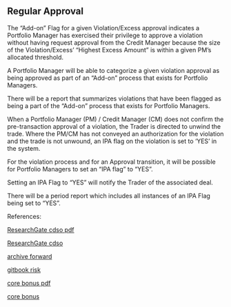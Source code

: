 ## Regular Approval 
   
The “Add-on” Flag for a given Violation/Excess approval indicates a Portfolio Manager has exercised their privilege to approve a violation without having request approval from the Credit Manager because 
the size of the Violation/Excess’ “Highest Excess Amount” is within a given PM’s allocated threshold.
   
A Portfolio Manager will be able to categorize a given violation approval as being approved as part of an “Add-on” process that exists for Portfolio Managers.

There will be a report that summarizes violations that have been flagged as being a part of the “Add-on” process that exists for Portfolio Managers. 

When a Portfolio Manager (PM) / Credit Manager (CM) does not confirm the pre-transaction approval of a violation, the Trader is directed to unwind the trade. Where the PM/CM has not conveyed an authorization 
for the violation and the trade is not unwound, an IPA flag on the violation is set to ‘YES’ in the system.

For the violation process and for an Approval transition, it will be possible for Portfolio Managers to set an “IPA flag” to “YES”.

Setting an IPA Flag to “YES” will notify the Trader of the associated deal.

There will be a period report which includes all instances of an IPA Flag being set to “YES”.



References:

   
[ResearchGate cdso pdf](https://www.researchgate.net/profile/Tim-Xiao/publication/369937115_Single_Name_Credit_Default_Swap_Option_Model/links/6435712420f25554da256a9b/Single-Name-Credit-Default-Swap-Option-Model.pdf)
   
[ResearchGate cdso](https://www.researchgate.net/publication/369937115_Single_Name_Credit_Default_Swap_Option_Model)

[archive forward](https://ia904709.us.archive.org/7/items/forward-starting-option/ForwardStartingOption.pdf)

[gitbook risk](https://cmrm11.gitbook.io/dividend-risk/)

[core bonus pdf](https://core.ac.uk/download/534867897.pdf)

[core bonus](https://core.ac.uk/works/127932914)
   
